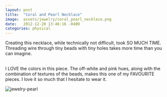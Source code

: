 ```yaml
---
layout: post
title:  "Coral and Pearl Necklace"
image:	assets/jewelry/coral_pearl_necklace.png
date:   2012-12-20 13:46:16 -0400
categories: physical
---
```

Creating this necklace, while technically not difficult, took SO MUCH TIME. Threading wire through tiny beads with tiny holes takes more time than you can imagine. 
<br><br>

I LOVE the colors in this piece. The off-white and pink hues, along with the combination of textures of the beads, makes this one of my FAVOURITE pieces. I love it so much that I hesitate to wear it.

![jewelry-pearl](/assets/jewelry/coral_pearl_necklace.png)

